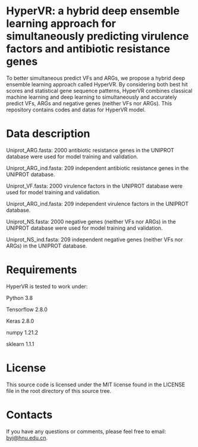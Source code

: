# HyperVR: a hybrid deep ensemble learning approach for simultaneously predicting virulence factors and antibiotic resistance genes
To better simultaneous predict VFs and ARGs, we propose a hybrid deep ensemble learning approach called HyperVR. By considering both best hit scores and statistical gene sequence patterns, HyperVR combines classical machine learning and deep learning to simultaneously and accurately predict VFs, ARGs and negative genes (neither VFs nor ARGs). This repository contains codes and datas for HyperVR model.
# Data description
Uniprot_ARG.fasta: 2000 antibiotic resistance genes in the UNIPROT database were used for model training and validation.

Uniprot_ARG_ind.fasta: 209 independent antibiotic resistance genes in the UNIPROT database.

Uniprot_VF.fasta: 2000 virulence factors in the UNIPROT database were used for model training and validation.

Uniprot_ARG_ind.fasta: 209 independent virulence factors in the UNIPROT database.

Uniprot_NS.fasta: 2000 negative genes (neither VFs nor ARGs) in the UNIPROT database were used for model training and validation.

Uniprot_NS_ind.fasta: 209 independent negative genes (neither VFs nor ARGs) in the UNIPROT database.

# Requirements
HyperVR is tested to work under:

Python 3.8

Tensorflow 2.8.0

Keras 2.8.0

numpy 1.21.2

sklearn 1.1.1

# License
This source code is licensed under the MIT license found in the LICENSE file in the root directory of this source tree.

# Contacts
If you have any questions or comments, please feel free to email: byj@hnu.edu.cn.
